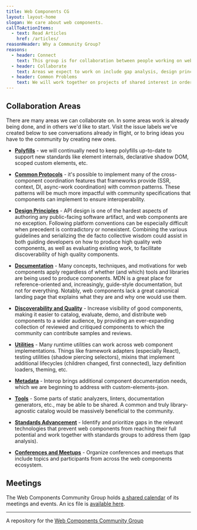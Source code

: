 ```yaml
---
title: Web Components CG
layout: layout-home
slogan: We care about web components.
callToActionItems:
  - text: Read Articles
    href: /articles/
reasonHeader: Why a Community Group?
reasons:
  - header: Connect
    text: This group is for collaboration between people working on web components libraries, tools, documentation and standards.
  - header: Collaborate
    text: Areas we expect to work on include gap analysis, design principles, common protocols, discoverability and quality, documentation, tooling, and more.
  - header: Common Problems
    text: We will work together on projects of shared interest in order to enhance interoperability, solve common problems, build shared community resources, and ultimately continue to grow a cooperative, productive, and happy web components ecosystem.
---
```


## Collaboration Areas

There are many areas we can collaborate on. In some areas work is already being done, and in others we'd like to start. Visit the issue labels we've created below to see conversations already in flight, or to bring ideas you have to the community by creating new ones.

- **[Polyfills](https://github.com/w3c/webcomponents-cg/labels/polyfills)** - we will continually need to keep polyfills up-to-date to support new standards like element internals, declarative shadow DOM, scoped custom elements, etc.

- **[Common Protocols](https://github.com/w3c/webcomponents-cg/labels/common-protocols)** - it's possible to implement many of the cross-component coordination features that frameworks provide (SSR, context, DI, async-work coordination) with common patterns. These patterns will be much more impactful with community specifications that components can implement to ensure interoperability.

- **[Design Principles](https://github.com/w3c/webcomponents-cg/labels/design-principles)** - API design is one of the hardest aspects of authoring any public-facing software artifact, and web components are no exception. Following platform conventions can be especially difficult when precedent is contradictory or nonexistent. Combining the various guidelines and serializing the de facto collective wisdom could assist in both guiding developers on how to produce high quality web components, as well as evaluating existing work, to facilitate discoverability of high quality components.

- **[Documentation](https://github.com/w3c/webcomponents-cg/labels/documentation)** - Many concepts, techniques, and motivations for web components apply regardless of whether (and which) tools and libraries are being used to produce components. MDN is a great place for reference-oriented and, increasingly, guide-style documentation, but not for everything. Notably, web components lack a great canonical landing page that explains what they are and why one would use them.

- **[Discoverability and Quality](https://github.com/w3c/webcomponents-cg/labels/discovery-and-quality)** - Increase visibility of good components, making it easier to catalog, evaluate, demo, and distribute web components to a wider audience, by providing an ever-expanding collection of reviewed and critiqued components to which the community can contribute samples and reviews.

- **[Utilities](https://github.com/w3c/webcomponents-cg/labels/utilities)** - Many runtime utilities can work across web component implementations. Things like framework adapters (especially React), testing utilities (shadow piercing selectors), mixins that implement additional lifecycles (children changed, first connected), lazy definition loaders, theming, etc.

- **[Metadata](https://github.com/w3c/webcomponents-cg/labels/metadata)** - Interop brings additional component documentation needs, which we are beginning to address with custom-elements-json.

- **[Tools](https://github.com/w3c/webcomponents-cg/labels/tools)** - Some parts of static analyzers, linters, documentation generators, etc., may be able to be shared. A common and truly library-agnostic catalog would be massively beneficial to the community.

- **[Standards Advancement](https://github.com/w3c/webcomponents-cg/labels/standards-advancement)** - Identify and prioritize gaps in the relevant technologies that prevent web components from reaching their full potential and work together with standards groups to address them (gap analysis).

- **[Conferences and Meetups](https://github.com/w3c/webcomponents-cg/labels/conferences-and-meetups)** - Organize conferences and meetups that include topics and participants from across the web components ecosystem.

## Meetings

The Web Components Community Group holds [a shared calendar](https://calendar.google.com/calendar/embed?src=o25bim5rvcu42mfnqilirpmp44%40group.calendar.google.com) of its meetings and events. An ics file is [available here](https://calendar.google.com/calendar/ical/o25bim5rvcu42mfnqilirpmp44%40group.calendar.google.com/public/basic.ics).

---

A repository for the [Web Components Community Group](https://www.w3.org/community/webcomponents/)

